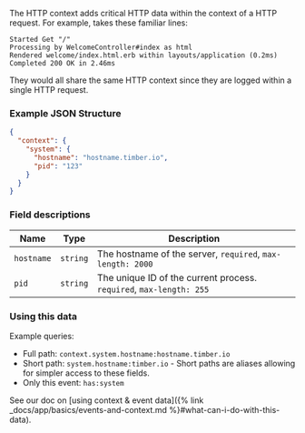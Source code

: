 
The HTTP context adds critical HTTP data within the context of a HTTP request. For example,
takes these familiar lines:

```
Started Get "/"
Processing by WelcomeController#index as html
Rendered welcome/index.html.erb within layouts/application (0.2ms)
Completed 200 OK in 2.46ms
```

They would all share the same HTTP context since they are logged within a single HTTP request.


### Example JSON Structure

```json
{
  "context": {
    "system": {
      "hostname": "hostname.timber.io",
      "pid": "123"
    }
  }
}
```


### Field descriptions

Name | Type | Description
-----|------|------------
`hostname` | `string` | The hostname of the server, `required`, `max-length: 2000`
`pid` | `string` | The unique ID of the current process. `required`, `max-length: 255`


### Using this data

Example queries:

* Full path: `context.system.hostname:hostname.timber.io`
* Short path: `system.hostname:timber.io` - Short paths are aliases allowing for simpler access to these fields.
* Only this event: `has:system`

See our doc on [using context & event data]({% link _docs/app/basics/events-and-context.md %}#what-can-i-do-with-this-data).